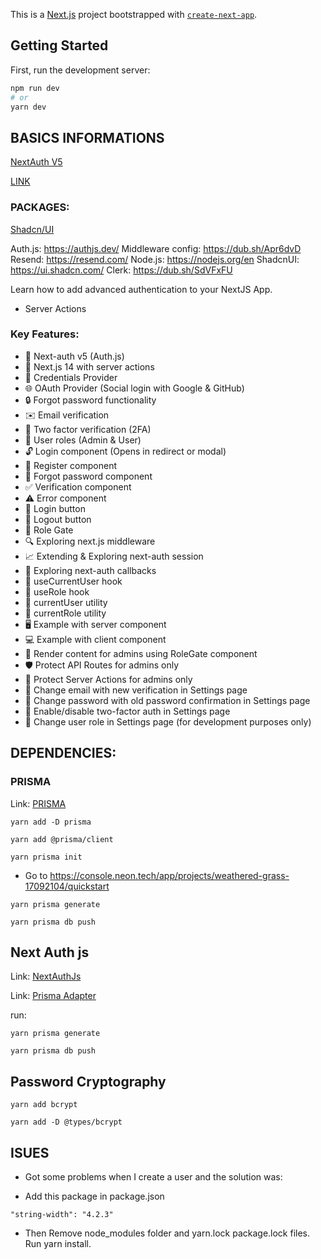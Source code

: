 This is a [Next.js](https://nextjs.org/) project bootstrapped with [`create-next-app`](https://github.com/vercel/next.js/tree/canary/packages/create-next-app).

## Getting Started

First, run the development server:

```bash
npm run dev
# or
yarn dev

```

## BASICS INFORMATIONS

<a href="https://www.youtube.com/watch?v=1MTyCvS05V4&ab_channel=CodeWithAntonio">NextAuth V5</a>

<a href="https://youtu.be/1MTyCvS05V4?si=cFUXA6nOxaB6ie9m">LINK</a>

### PACKAGES:

<a href='https://ui.shadcn.com/docs/installation/next'> Shadcn/UI</a>

Auth.js: https://authjs.dev/
Middleware config: https://dub.sh/Apr6dvD
Resend: https://resend.com/
Node.js: https://nodejs.org/en
ShadcnUI: https://ui.shadcn.com/
Clerk: https://dub.sh/SdVFxFU

Learn how to add advanced authentication to your NextJS App.

- Server Actions

### Key Features:

- 🔐 Next-auth v5 (Auth.js)
- 🚀 Next.js 14 with server actions
- 🔑 Credentials Provider
- 🌐 OAuth Provider (Social login with Google & GitHub)
- 🔒 Forgot password functionality
- ✉️ Email verification
- 📱 Two factor verification (2FA)
- 👥 User roles (Admin & User)
- 🔓 Login component (Opens in redirect or modal)
- 📝 Register component
- 🤔 Forgot password component
- ✅ Verification component
- ⚠️ Error component
- 🔘 Login button
- 🚪 Logout button
- 🚧 Role Gate
- 🔍 Exploring next.js middleware
- 📈 Extending & Exploring next-auth session
- 🔄 Exploring next-auth callbacks
- 👤 useCurrentUser hook
- 🛂 useRole hook
- 🧑 currentUser utility
- 👮 currentRole utility
- 🖥️ Example with server component
- 💻 Example with client component
- 👑 Render content for admins using RoleGate component
- 🛡️ Protect API Routes for admins only
- 🔐 Protect Server Actions for admins only
- 📧 Change email with new verification in Settings page
- 🔑 Change password with old password confirmation in Settings page
- 🔔 Enable/disable two-factor auth in Settings page
- 🔄 Change user role in Settings page (for development purposes only)

## DEPENDENCIES:

### PRISMA

Link: <a href="https://www.prisma.io/docs/getting-started"> PRISMA </a>

```
yarn add -D prisma
```

```
yarn add @prisma/client
```

```
yarn prisma init
```

- Go to https://console.neon.tech/app/projects/weathered-grass-17092104/quickstart

```
yarn prisma generate
```

```
yarn prisma db push
```

## Next Auth js

Link: <a href="https://next-auth.js.org/getting-started/example">NextAuthJs</a>

Link: <a href="https://authjs.dev/getting-started/adapters/prisma?_gl=1*9xzmmg*_gcl_au*MTgxNjg1MDM5OS4xNzE2OTcwNjc2">Prisma Adapter </a>

run:

```
yarn prisma generate
```

```
yarn prisma db push
```

## Password Cryptography

```
yarn add bcrypt
```

```
yarn add -D @types/bcrypt
```

## ISUES

- Got some problems when I create a user and the solution was:

* Add this package in package.json

```
"string-width": "4.2.3"
```

- Then Remove node_modules folder and yarn.lock package.lock files. Run yarn install.
